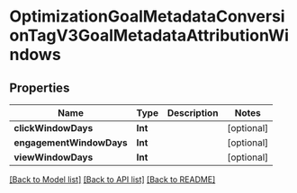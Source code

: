 # OptimizationGoalMetadataConversionTagV3GoalMetadataAttributionWindows

## Properties
Name | Type | Description | Notes
------------ | ------------- | ------------- | -------------
**clickWindowDays** | **Int** |  | [optional] 
**engagementWindowDays** | **Int** |  | [optional] 
**viewWindowDays** | **Int** |  | [optional] 

[[Back to Model list]](../README.md#documentation-for-models) [[Back to API list]](../README.md#documentation-for-api-endpoints) [[Back to README]](../README.md)


